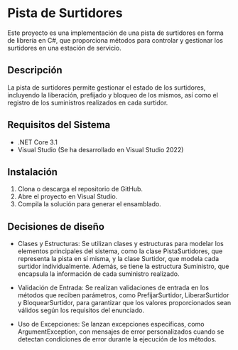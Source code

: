 # Pista de Surtidores

Este proyecto es una implementación de una pista de surtidores en forma de librería en C#, que proporciona métodos para controlar y gestionar los surtidores en una estación de servicio.

## Descripción

La pista de surtidores permite gestionar el estado de los surtidores, incluyendo la liberación, prefijado y bloqueo de los mismos, así como el registro de los suministros realizados en cada surtidor.

## Requisitos del Sistema

- .NET Core 3.1
- Visual Studio (Se ha desarrollado en Visual Studio 2022)

## Instalación

1. Clona o descarga el repositorio de GitHub.
2. Abre el proyecto en Visual Studio.
3. Compila la solución para generar el ensamblado.

## Decisiones de diseño

- Clases y Estructuras: Se utilizan clases y estructuras para modelar los elementos principales del sistema, como la clase PistaSurtidores, que representa la pista en sí misma, y la clase Surtidor, que modela cada surtidor individualmente. Además, se tiene la estructura Suministro, que encapsula la información de cada suministro realizado.

- Validación de Entrada: Se realizan validaciones de entrada en los métodos que reciben parámetros, como PrefijarSurtidor, LiberarSurtidor y BloquearSurtidor, para garantizar que los valores proporcionados sean válidos según los requisitos del enunciado.

- Uso de Excepciones: Se lanzan excepciones específicas, como ArgumentException, con mensajes de error personalizados cuando se detectan condiciones de error durante la ejecución de los métodos.
